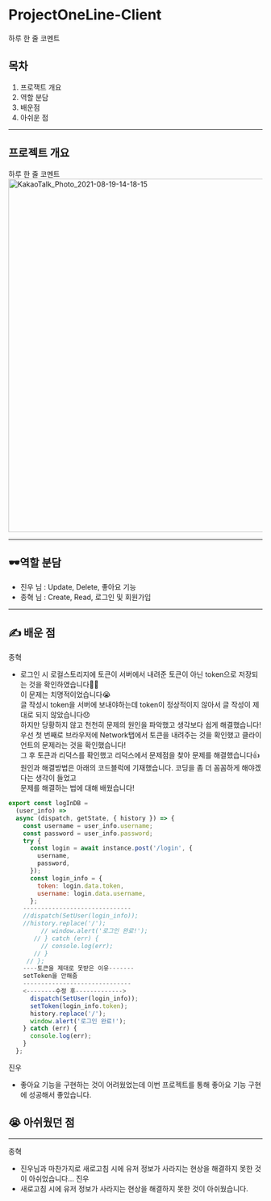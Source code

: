 # ProjectOneLine-Client
하루 한 줄 코멘트
## 목차
1. 프로잭트 개요
2. 역할 분담
3. 배운점
4. 아쉬운 점
<hr>

## 프로젝트 개요
하루 한 줄 코멘트<br>
<img width="700" alt="KakaoTalk_Photo_2021-08-19-14-18-15" src="https://user-images.githubusercontent.com/66675699/130013076-4bd6dc0b-0f99-4ad3-8f29-fc31e6db201f.png">

<hr>

## 🕶역할 분담
- 진우 님 : Update, Delete, 좋아요 기능
- 종혁 님 : Create, Read, 로그인 및 회원가입
<hr>

## ✍️ 배운 점
종혁
- 로그인 시 로컬스토리지에 토큰이 서버에서 내려준 토큰이 아닌 token으로 저장되는 것을 확인하였습니다🤦‍♂️<br>
이 문제는 치명적이었습니다😭<br>
글 작성시 token을 서버에 보내야하는데 token이 정상적이지 않아서 글 작성이 제대로 되지 않았습니다😞<br>
하지만 당황하지 않고 천천히 문제의 원인을 파악했고 생각보다 쉽게 해결했습니다!<br>
우선 첫 번째로 브라우저에 Network탭에서 토큰을 내려주는 것을 확인했고 클라이언트의 문제라는 것을 확인했습니다!<br>
그 후 토큰과 리덕스를 확인했고 리덕스에서 문제점을 찾아 문제를 해결했습니다👍<br>
원인과 해결방법은 아래의 코드블럭에 기재했습니다.
코딩을 좀 더 꼼꼼하게 해야겠다는 생각이 들었고<br>
문제를 해결하는 법에 대해 배웠습니다!
~~~javascript
export const logInDB =
  (user_info) =>
  async (dispatch, getState, { history }) => {
    const username = user_info.username;
    const password = user_info.password;
    try {
      const login = await instance.post('/login', {
        username,
        password,
      });
      const login_info = {
        token: login.data.token,
        username: login.data.username,
      };
    ------------------------------
    //dispatch(SetUser(login_info));
    //history.replace('/');
         // window.alert('로그인 완료!');
       // } catch (err) {
         // console.log(err);
       // }
     // };
    ----토큰을 제대로 못받은 이유-------
    setToken을 안해줌
    ------------------------------
    <--------수정 후------------->
      dispatch(SetUser(login_info));
      setToken(login_info.token);
      history.replace('/');
      window.alert('로그인 완료!');
    } catch (err) {
      console.log(err);
    }
  };
~~~

진우
- 좋아요 기능을 구현하는 것이 어려웠었는데 이번 프로젝트를 통해 좋아요 기능 구현에 성공해서 좋았습니다.
## 😭 아쉬웠던 점
---
종혁
- 진우님과 마찬가지로 새로고침 시에 유저 정보가 사라지는 현상을 해결하지 못한 것이 아쉬었습니다...
진우
- 새로고침 시에 유저 정보가 사라지는 현상을 해결하지 못한 것이 아쉬웠습니다.

